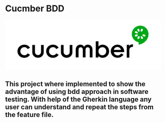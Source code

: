 # Cucmber BDD

![alt text](./cypress/assets/cucumber.webp)

## This project where implemented to show the advantage of using bdd approach in software testing. With help of the Gherkin language any user can understand and repeat the steps from the feature file.
